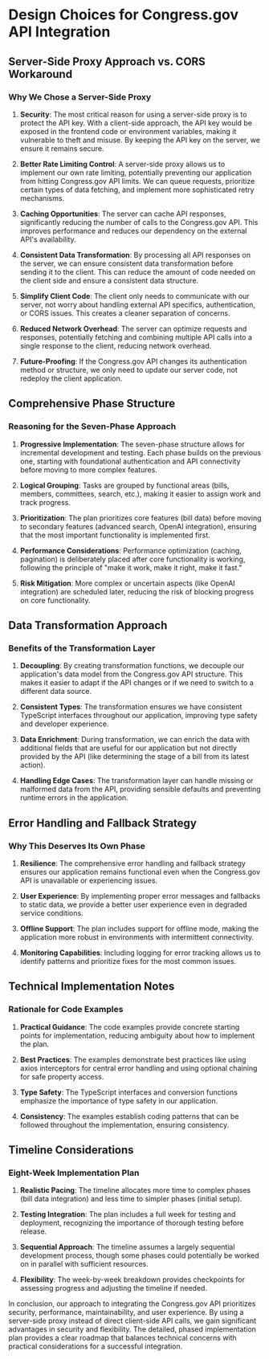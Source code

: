 # Design Choices for Congress.gov API Integration

## Server-Side Proxy Approach vs. CORS Workaround

### Why We Chose a Server-Side Proxy

1. **Security**: The most critical reason for using a server-side proxy is to protect the API key. With a client-side approach, the API key would be exposed in the frontend code or environment variables, making it vulnerable to theft and misuse. By keeping the API key on the server, we ensure it remains secure.

2. **Better Rate Limiting Control**: A server-side proxy allows us to implement our own rate limiting, potentially preventing our application from hitting Congress.gov API limits. We can queue requests, prioritize certain types of data fetching, and implement more sophisticated retry mechanisms.

3. **Caching Opportunities**: The server can cache API responses, significantly reducing the number of calls to the Congress.gov API. This improves performance and reduces our dependency on the external API's availability.

4. **Consistent Data Transformation**: By processing all API responses on the server, we can ensure consistent data transformation before sending it to the client. This can reduce the amount of code needed on the client side and ensure a consistent data structure.

5. **Simplify Client Code**: The client only needs to communicate with our server, not worry about handling external API specifics, authentication, or CORS issues. This creates a cleaner separation of concerns.

6. **Reduced Network Overhead**: The server can optimize requests and responses, potentially fetching and combining multiple API calls into a single response to the client, reducing network overhead.

7. **Future-Proofing**: If the Congress.gov API changes its authentication method or structure, we only need to update our server code, not redeploy the client application.

## Comprehensive Phase Structure

### Reasoning for the Seven-Phase Approach

1. **Progressive Implementation**: The seven-phase structure allows for incremental development and testing. Each phase builds on the previous one, starting with foundational authentication and API connectivity before moving to more complex features.

2. **Logical Grouping**: Tasks are grouped by functional areas (bills, members, committees, search, etc.), making it easier to assign work and track progress.

3. **Prioritization**: The plan prioritizes core features (bill data) before moving to secondary features (advanced search, OpenAI integration), ensuring that the most important functionality is implemented first.

4. **Performance Considerations**: Performance optimization (caching, pagination) is deliberately placed after core functionality is working, following the principle of "make it work, make it right, make it fast."

5. **Risk Mitigation**: More complex or uncertain aspects (like OpenAI integration) are scheduled later, reducing the risk of blocking progress on core functionality.

## Data Transformation Approach

### Benefits of the Transformation Layer

1. **Decoupling**: By creating transformation functions, we decouple our application's data model from the Congress.gov API structure. This makes it easier to adapt if the API changes or if we need to switch to a different data source.

2. **Consistent Types**: The transformation ensures we have consistent TypeScript interfaces throughout our application, improving type safety and developer experience.

3. **Data Enrichment**: During transformation, we can enrich the data with additional fields that are useful for our application but not directly provided by the API (like determining the stage of a bill from its latest action).

4. **Handling Edge Cases**: The transformation layer can handle missing or malformed data from the API, providing sensible defaults and preventing runtime errors in the application.

## Error Handling and Fallback Strategy

### Why This Deserves Its Own Phase

1. **Resilience**: The comprehensive error handling and fallback strategy ensures our application remains functional even when the Congress.gov API is unavailable or experiencing issues.

2. **User Experience**: By implementing proper error messages and fallbacks to static data, we provide a better user experience even in degraded service conditions.

3. **Offline Support**: The plan includes support for offline mode, making the application more robust in environments with intermittent connectivity.

4. **Monitoring Capabilities**: Including logging for error tracking allows us to identify patterns and prioritize fixes for the most common issues.

## Technical Implementation Notes

### Rationale for Code Examples

1. **Practical Guidance**: The code examples provide concrete starting points for implementation, reducing ambiguity about how to implement the plan.

2. **Best Practices**: The examples demonstrate best practices like using axios interceptors for central error handling and using optional chaining for safe property access.

3. **Type Safety**: The TypeScript interfaces and conversion functions emphasize the importance of type safety in our application.

4. **Consistency**: The examples establish coding patterns that can be followed throughout the implementation, ensuring consistency.

## Timeline Considerations

### Eight-Week Implementation Plan

1. **Realistic Pacing**: The timeline allocates more time to complex phases (bill data integration) and less time to simpler phases (initial setup).

2. **Testing Integration**: The plan includes a full week for testing and deployment, recognizing the importance of thorough testing before release.

3. **Sequential Approach**: The timeline assumes a largely sequential development process, though some phases could potentially be worked on in parallel with sufficient resources.

4. **Flexibility**: The week-by-week breakdown provides checkpoints for assessing progress and adjusting the timeline if needed.

In conclusion, our approach to integrating the Congress.gov API prioritizes security, performance, maintainability, and user experience. By using a server-side proxy instead of direct client-side API calls, we gain significant advantages in security and flexibility. The detailed, phased implementation plan provides a clear roadmap that balances technical concerns with practical considerations for a successful integration. 